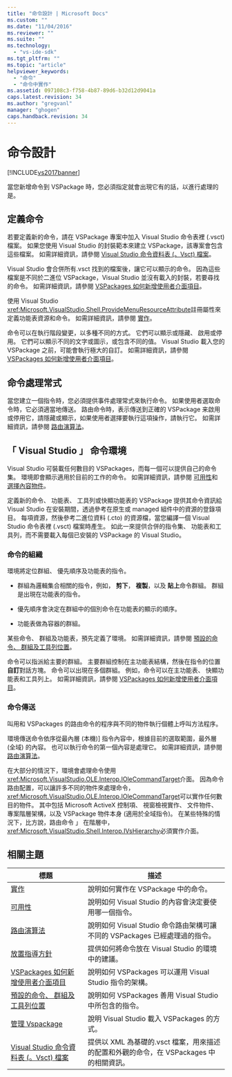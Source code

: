 ```yaml
---
title: "命令設計 | Microsoft Docs"
ms.custom: ""
ms.date: "11/04/2016"
ms.reviewer: ""
ms.suite: ""
ms.technology: 
  - "vs-ide-sdk"
ms.tgt_pltfrm: ""
ms.topic: "article"
helpviewer_keywords: 
  - "命令"
  - "命令中實作"
ms.assetid: 097108c3-f758-4b87-89d6-b32d12d9041a
caps.latest.revision: 34
ms.author: "gregvanl"
manager: "ghogen"
caps.handback.revision: 34
---
```

# 命令設計
[!INCLUDE[vs2017banner](../../code-quality/includes/vs2017banner.md)]

當您新增命令到 VSPackage 時，您必須指定就會出現它有的話，以進行處理的是。  
  
## 定義命令  
 若要定義新的命令，請在 VSPackage 專案中加入 Visual Studio 命令表裡 \(.vsct\) 檔案。  如果您使用 Visual Studio 的封裝範本來建立 VSPackage，該專案會包含這些檔案。  如需詳細資訊，請參閱 [Visual Studio 命令資料表 \(。Vsct\) 檔案](../../extensibility/internals/visual-studio-command-table-dot-vsct-files.md)。  
  
 Visual Studio 會合併所有.vsct 找到的檔案後，讓它可以顯示的命令。  因為這些檔案是不同於二進位 VSPackage，Visual Studio 並沒有載入的封裝，若要尋找的命令。  如需詳細資訊，請參閱 [VSPackages 如何新增使用者介面項目](../../extensibility/internals/how-vspackages-add-user-interface-elements.md)。  
  
 使用 Visual Studio <xref:Microsoft.VisualStudio.Shell.ProvideMenuResourceAttribute>註冊屬性來定義功能表資源和命令。  如需詳細資訊，請參閱 [實作](../../extensibility/internals/command-implementation.md)。  
  
 命令可以在執行階段變更，以多種不同的方式。  它們可以顯示或隱藏、 啟用或停用。  它們可以顯示不同的文字或圖示，或包含不同的值。  Visual Studio 載入您的 VSPackage 之前，可能會執行極大的自訂。  如需詳細資訊，請參閱 [VSPackages 如何新增使用者介面項目](../../extensibility/internals/how-vspackages-add-user-interface-elements.md)。  
  
## 命令處理常式  
 當您建立一個指令時，您必須提供事件處理常式來執行命令。  如果使用者選取命令時，它必須適當地傳送。  路由命令時，表示傳送到正確的 VSPackage 来啟用或停用它，請隱藏或顯示，如果使用者選擇要執行這項操作，請執行它。  如需詳細資訊，請參閱 [路由演算法](../../extensibility/internals/command-routing-algorithm.md)。  
  
## 「 Visual Studio 」 命令環境  
 Visual Studio 可裝載任何數目的 VSPackages，而每一個可以提供自己的命令集。  環境即會顯示適用於目前的工作的命令。  如需詳細資訊，請參閱 [可用性](../../extensibility/internals/command-availability.md)和 [選擇內容物件](../../extensibility/internals/selection-context-objects.md)。  
  
 定義新的命令、 功能表、 工具列或快顯功能表的 VSPackage 提供其命令資訊給 Visual Studio 在安裝期間，透過參考在原生或 managed 組件中的資源的登錄項目。  每項資源，然後參考二進位資料 \(.cto\) 的資源檔，當您編譯一個 Visual Studio 命令表裡 \(.vsct\) 檔案時產生。  如此一來提供合併的指令集、 功能表和工具列，而不需要載入每個已安裝的 VSPackage 的 Visual Studio。  
  
### 命令的組織  
 環境將定位群組、 優先順序及功能表的指令。  
  
-   群組為邏輯集合相關的指令，例如， **剪下**， **複製**，以及 **貼上**命令群組。  群組是出現在功能表的指令。  
  
-   優先順序會決定在群組中的個別命令在功能表的顯示的順序。  
  
-   功能表做為容器的群組。  
  
 某些命令、 群組及功能表，預先定義了環境。  如需詳細資訊，請參閱 [預設的命令、 群組及工具列位置](../../extensibility/internals/default-command-group-and-toolbar-placement.md)。  
  
 命令可以指派給主要的群組。  主要群組控制在主功能表結構，然後在指令的位置**自訂**對話方塊。  命令可以出現在多個群組。 例如，命令可以在主功能表、 快顯功能表和工具列上。  如需詳細資訊，請參閱 [VSPackages 如何新增使用者介面項目](../../extensibility/internals/how-vspackages-add-user-interface-elements.md)。  
  
### 命令傳送  
 叫用和 VSPackages 的路由命令的程序與不同的物件執行個體上呼叫方法程序。  
  
 環境傳送命令依序從最內層 \(本機\)\] 指令內容中，根據目前的選取範圍，最外層 \(全域\) 的內容。  也可以執行命令的第一個內容是處理它。  如需詳細資訊，請參閱 [路由演算法](../../extensibility/internals/command-routing-algorithm.md)。  
  
 在大部分的情況下，環境會處理命令使用<xref:Microsoft.VisualStudio.OLE.Interop.IOleCommandTarget>介面。  因為命令路由配置，可以讓許多不同的物件來處理命令， <xref:Microsoft.VisualStudio.OLE.Interop.IOleCommandTarget>可以實作任何數目的物件。 其中包括 Microsoft ActiveX 控制項、 視窗檢視實作、 文件物件、 專案階層架構，以及 VSPackage 物件本身 \(適用於全域指令\)。  在某些特殊的情況下，比方說，路由命令 」 在階層中， <xref:Microsoft.VisualStudio.Shell.Interop.IVsHierarchy>必須實作介面。  
  
## 相關主題  
  
|標題|描述|  
|--------|--------|  
|[實作](../../extensibility/internals/command-implementation.md)|說明如何實作在 VSPackage 中的命令。|  
|[可用性](../../extensibility/internals/command-availability.md)|說明如何 Visual Studio 的內容會決定要使用哪一個指令。|  
|[路由演算法](../../extensibility/internals/command-routing-algorithm.md)|說明如何 Visual Studio 命令路由架構可讓不同的 VSPackages 已經處理過的指令。|  
|[放置指導方針](../../extensibility/internals/command-placement-guidelines.md)|提供如何將命令放在 Visual Studio 的環境中的建議。|  
|[VSPackages 如何新增使用者介面項目](../../extensibility/internals/how-vspackages-add-user-interface-elements.md)|說明如何 VSPackages 可以運用 Visual Studio 指令的架構。|  
|[預設的命令、 群組及工具列位置](../../extensibility/internals/default-command-group-and-toolbar-placement.md)|說明如何 VSPackages 善用 Visual Studio 中所包含的指令。|  
|[管理 Vspackage](../../extensibility/managing-vspackages.md)|說明 Visual Studio 載入 VSPackages 的方式。|  
|[Visual Studio 命令資料表 \(。Vsct\) 檔案](../../extensibility/internals/visual-studio-command-table-dot-vsct-files.md)|提供以 XML 為基礎的.vsct 檔案，用來描述的配置和外觀的命令，在 VSPackages 中的相關資訊。|